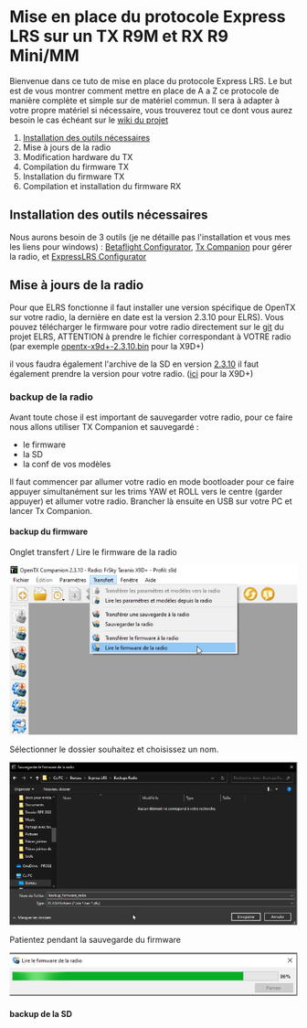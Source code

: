 # Mise en place du protocole Express LRS sur un TX R9M et RX R9 Mini/MM

Bienvenue dans ce tuto de mise en place du protocole Express LRS. 
Le but est de vous montrer comment mettre en place de A a Z ce protocole 
de manière complète et simple sur de matériel commun. Il sera à adapter
à votre propre matériel si nécessaire, vous trouverez tout ce dont vous aurez
besoin le cas échéant sur le [wiki du projet](https://github.com/ExpressLRS/ExpressLRS/wiki)

1. [Installation des outils nécessaires](https://github.com/albebert/how-to-ELRS/blob/main/full%20setup%20ELRS.md#installation-des-outils-n%C3%A9cessaires)
2. Mise à jours de la radio
3. Modification hardware du TX
4. Compilation du firmware TX
5. Installation du firmware TX
6. Compilation et installation du firmware RX


## Installation des outils nécessaires

Nous aurons besoin de 3 outils (je ne détaille pas l'installation et vous mes les liens pour windows) : [Betaflight Configurator](https://github.com/betaflight/betaflight-configurator/releases/download/10.7.0/betaflight-configurator-installer_10.7.0_win32.exe),
[Tx Companion](https://downloads.open-tx.org/2.3/release/companion/windows/companion-windows-2.3.10.exe) pour gérer la radio, et [ExpressLRS Configurator](https://github.com/ExpressLRS/ExpressLRS-Configurator/releases/download/v0.4.11/ExpressLRS-Configurator-Setup-0.4.11.exe)

## Mise à jours de la radio

Pour que ELRS fonctionne il faut installer une version spécifique de OpenTX sur votre radio, la dernière en date est la version 2.3.10 pour ELRS).
Vous pouvez télécharger le firmware pour votre radio directement sur le [git](https://github.com/ExpressLRS/ExpressLRS/tree/master/OpenTX) du projet ELRS, ATTENTION à prendre le fichier correspondant à VOTRE radio (par exemple [opentx-x9d+-2.3.10.bin](https://github.com/ExpressLRS/ExpressLRS/blob/master/OpenTX/opentx-x9d%2B-2.3.10.bin) pour la X9D+)

il vous faudra également l'archive de la SD en version [2.3.10](https://downloads.open-tx.org/2.3/release/sdcard/) il faut également prendre la version pour votre radio. ([ici](https://downloads.open-tx.org/2.3/release/sdcard/opentx-x9d%2B/sdcard-212x64-2.3V0035.zip) pour la X9D+)

### backup de la radio

Avant toute chose il est important de sauvegarder votre radio, pour ce faire nous allons utiliser TX Companion et sauvegardé :
- le firmware
- la SD
- la conf de vos modèles

Il faut commencer par allumer votre radio en mode bootloader pour ce faire appuyer simultanément sur les trims YAW et ROLL vers le centre (garder appuyer) et allumer votre radio. Brancher là ensuite en USB sur votre PC et lancer Tx Companion.

#### backup du firmware
Onglet transfert / Lire le firmware de la radio


<img src="https://github.com/albebert/how-to-ELRS/blob/main/imgs/backup_radio_firmware.png"/>


Sélectionner le dossier souhaitez et choisissez un nom.


<img src="https://github.com/albebert/how-to-ELRS/blob/main/imgs/backup_radio_firmware2.png"/>


Patientez pendant la sauvegarde du firmware


<img src="https://github.com/albebert/how-to-ELRS/blob/main/imgs/backup_radio_firmware3.png"/>


#### backup de la SD

